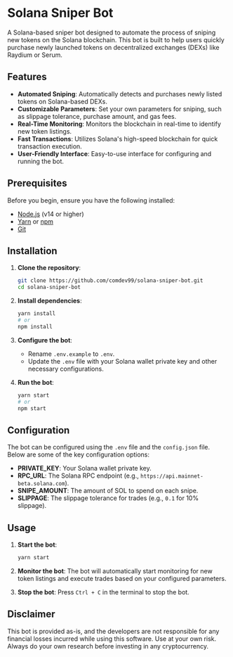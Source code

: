
# Solana Sniper Bot

A Solana-based sniper bot designed to automate the process of sniping new tokens on the Solana blockchain. This bot is built to help users quickly purchase newly launched tokens on decentralized exchanges (DEXs) like Raydium or Serum.

## Features

- **Automated Sniping**: Automatically detects and purchases newly listed tokens on Solana-based DEXs.
- **Customizable Parameters**: Set your own parameters for sniping, such as slippage tolerance, purchase amount, and gas fees.
- **Real-Time Monitoring**: Monitors the blockchain in real-time to identify new token listings.
- **Fast Transactions**: Utilizes Solana's high-speed blockchain for quick transaction execution.
- **User-Friendly Interface**: Easy-to-use interface for configuring and running the bot.

## Prerequisites

Before you begin, ensure you have the following installed:

- [Node.js](https://nodejs.org/) (v14 or higher)
- [Yarn](https://yarnpkg.com/) or [npm](https://www.npmjs.com/)
- [Git](https://git-scm.com/)

## Installation

1. **Clone the repository**:
   ```bash
   git clone https://github.com/comdev99/solana-sniper-bot.git
   cd solana-sniper-bot
   ```

2. **Install dependencies**:
   ```bash
   yarn install
   # or
   npm install
   ```

3. **Configure the bot**:
   - Rename `.env.example` to `.env`.
   - Update the `.env` file with your Solana wallet private key and other necessary configurations.

4. **Run the bot**:
   ```bash
   yarn start
   # or
   npm start
   ```

## Configuration

The bot can be configured using the `.env` file and the `config.json` file. Below are some of the key configuration options:

- **PRIVATE_KEY**: Your Solana wallet private key.
- **RPC_URL**: The Solana RPC endpoint (e.g., `https://api.mainnet-beta.solana.com`).
- **SNIPE_AMOUNT**: The amount of SOL to spend on each snipe.
- **SLIPPAGE**: The slippage tolerance for trades (e.g., `0.1` for 10% slippage).

## Usage

1. **Start the bot**:
   ```bash
   yarn start
   ```

2. **Monitor the bot**:
   The bot will automatically start monitoring for new token listings and execute trades based on your configured parameters.

3. **Stop the bot**:
   Press `Ctrl + C` in the terminal to stop the bot.

## Disclaimer

This bot is provided as-is, and the developers are not responsible for any financial losses incurred while using this software. Use at your own risk. Always do your own research before investing in any cryptocurrency.
